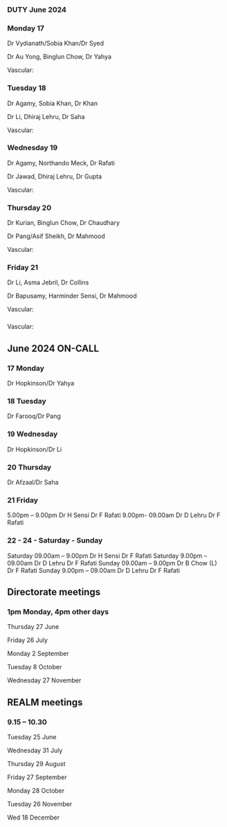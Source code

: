 

### DUTY June 2024

### Monday 17
Dr Vydianath/Sobia Khan/Dr Syed

Dr Au Yong, Binglun Chow, Dr Yahya

Vascular:

### Tuesday 18
Dr Agamy, Sobia Khan, Dr Khan

Dr Li, Dhiraj Lehru, Dr Saha

Vascular: 

### Wednesday 19 
Dr Agamy, Northando Meck, Dr Rafati

Dr Jawad, Dhiraj Lehru, Dr Gupta

Vascular:

### Thursday 20
Dr Kurian, Binglun Chow, Dr Chaudhary

Dr Pang/Asif Sheikh, Dr Mahmood

Vascular:

### Friday 21
Dr Li, Asma Jebril, Dr Collins

Dr Bapusamy, Harminder Sensi, Dr Mahmood

Vascular: 

### 

Vascular:



## June 2024 ON-CALL

### 17	Monday 
Dr Hopkinson/Dr Yahya

###  18	Tuesday
Dr Farooq/Dr Pang

###  19	Wednesday
Dr Hopkinson/Dr Li

###  20 Thursday
Dr Afzaal/Dr Saha

###  21	Friday
5.00pm – 9.00pm	Dr H Sensi	Dr F Rafati
9.00pm- 09.00am	Dr D Lehru	Dr F Rafati

###  22 - 24 - Saturday - Sunday
Saturday 09.00am – 9.00pm	Dr H Sensi	Dr F Rafati
Saturday 9.00pm – 09.00am	Dr D Lehru	Dr F Rafati
Sunday 09.00am – 9.00pm	Dr B Chow (L)	Dr F Rafati
Sunday 9.00pm – 09.00am	Dr D Lehru	Dr F Rafati

## Directorate meetings  
### 1pm Monday, 4pm other days


Thursday 27 June

Friday 26 July

Monday 2 September

Tuesday 8 October

Wednesday 27 November


## REALM meetings
### 9.15 – 10.30


Tuesday 25 June 	

Wednesday 31 July 	

Thursday 29 August	

Friday 27 September

Monday 28 October  

Tuesday 26 November		

Wed 18 December	





